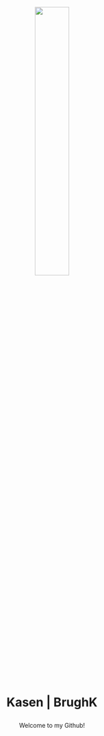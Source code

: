 <p align="center"><img width="40%" src="https://github.com/alansmathew/alansmathew/raw/master/lang.gif" /></p>

# <p align="center">Kasen | BrughK</p>
<p align="center">Welcome to my Github!</p>
